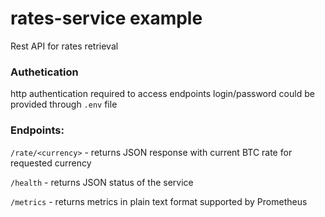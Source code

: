 # rates-service example
Rest API for rates retrieval

### Authetication

http authentication required to access endpoints login/password could be provided through `.env` file

### Endpoints:

`/rate/<currency>` - returns JSON response with current BTC rate for requested currency

`/health` - returns JSON status of the service

`/metrics` - returns metrics in plain text format supported by Prometheus
